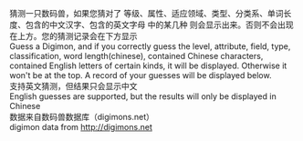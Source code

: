 猜测一只数码兽，如果您猜对了 等级、属性、适应领域、类型、分类系、单词长度、包含的中文汉字、包含的英文字母 中的某几种 则会显示出来。否则不会出现在上方。您的猜测记录会在下方显示  
Guess a Digimon, and if you correctly guess the level, attribute, field, type, classification, word length(chinese), contained Chinese characters, contained English letters of certain kinds, it will be displayed. Otherwise it won't be at the top. A record of your guesses will be displayed below.  
支持英文猜测，但结果只会显示中文  
English guesses are supported, but the results will only be displayed in Chinese  
数据来自数码兽数据库（digimons.net）  
digimon data from http://digimons.net  

